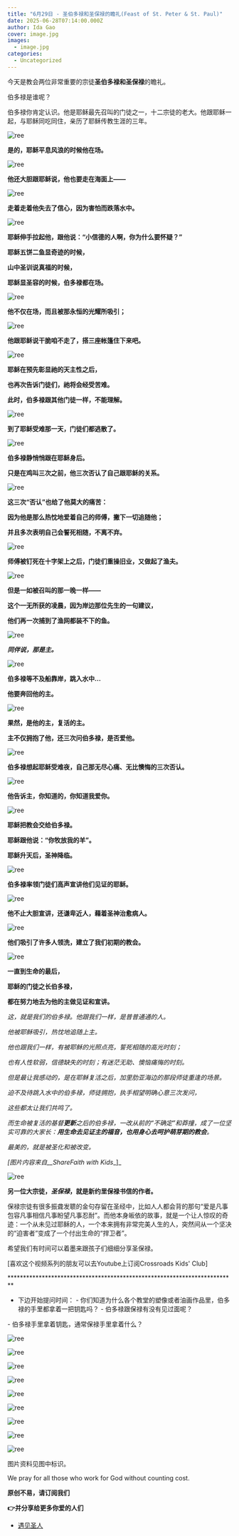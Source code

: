 ```yaml
---
title: "6月29日 - 圣伯多禄和圣保禄的瞻礼(Feast of St. Peter & St. Paul)"
date: 2025-06-28T07:14:00.000Z
author: Ida Gao
cover: image.jpg
images:
  - image.jpg
categories:
  - Uncategorized
---
```


今天是教会两位非常重要的宗徒**圣伯多禄和圣保禄**的瞻礼。

<!--more-->

  

伯多禄是谁呢？

  

伯多禄你肯定认识。他是耶稣最先召叫的门徒之一，十二宗徒的老大。他跟耶稣一起，与耶稣同吃同住，亲历了耶稣传教生涯的三年。

![ree](https://static.wixstatic.com/media/ec8b63_d8e0f925b3b7484798262756ec72bf24~mv2.jpg)

**是的，耶稣平息风浪的时候他在场。**

![ree](https://static.wixstatic.com/media/ec8b63_abf77c90994946968b9d569112367800~mv2.jpg)

**他还大胆跟耶稣说，他也要走在海面上——**

![ree](https://static.wixstatic.com/media/ec8b63_0e44303167f04b14810fb312115018b3~mv2.jpg)

**走着走着他失去了信心，因为害怕而跌落水中。**

![ree](https://static.wixstatic.com/media/ec8b63_28dea3c0f12644a5ae50e85c65848f74~mv2.jpg)

**耶稣伸手拉起他，跟他说：“小信德的人啊，你为什么要怀疑？”**  

**耶稣五饼二鱼显奇迹的时候，**

**山中圣训说真福的时候，**

**耶稣显圣容的时候，伯多禄都在场。**

![ree](https://static.wixstatic.com/media/ec8b63_4e406960ebb347e1b2d3fda083acdfb5~mv2.jpg)

**他不仅在场，而且被那永恒的光耀所吸引；**

![ree](https://static.wixstatic.com/media/ec8b63_f962178abec34400b5ed7303c9c5c8cb~mv2.jpg)

**他跟耶稣说干脆咱不走了，搭三座帐篷住下来吧。**

![ree](https://static.wixstatic.com/media/ec8b63_be7807bf1b794e3fa240c2cefc2f85fa~mv2.jpg)

**耶稣在预先彰显祂的天主性之后，**

**也再次告诉门徒们，祂将会经受苦难。**

**此时，伯多禄跟其他门徒一样，不能理解。**

![ree](https://static.wixstatic.com/media/ec8b63_793b44b1dc19490db62633c4dd7d3b29~mv2.jpg)

**到了耶稣受难那一天，门徒们都逃散了。**

![ree](https://static.wixstatic.com/media/ec8b63_51d3e59cd0554be2a34c659e69cd68c2~mv2.jpg)

**伯多禄静悄悄跟在耶稣身后。**

**只是在鸡叫三次之前，他****三次否认****了自己跟耶稣的关系。**

![ree](https://static.wixstatic.com/media/ec8b63_77c1b4b2b4be4d8ba33bd6f00dbbd042~mv2.png)

**这三次“否认”也给了他莫大的痛苦：**

**因为他是那么热忱地爱着自己的师傅，撇下一切追随他；**

**并且多次表明自己会誓死相随，不离不弃。**

![ree](https://static.wixstatic.com/media/ec8b63_f43b939a95014878a242ab76a6fb0098~mv2.png)

**师傅被钉死在十字架上之后，门徒们重操旧业，又做起了渔夫。**

![ree](https://static.wixstatic.com/media/ec8b63_4f082bda98de448db55c4c09455e1f06~mv2.jpg)

**但是一如被召叫的那一晚一样——**

**这个一无所获的凌晨，因为岸边那位先生的一句建议，**

**他们再一次捕到了渔网都装不下的鱼。**

![ree](https://static.wixstatic.com/media/ec8b63_d9b3e70ca7e540e68d99e51bd999992c~mv2.png)

**_同伴说，那是主。_**

![ree](https://static.wixstatic.com/media/ec8b63_3105b062d0d94741b77058a5e77a1a0e~mv2.jpg)

**伯多禄等不及船靠岸，跳入水中…**

**他要奔回他的主。**

![ree](https://static.wixstatic.com/media/ec8b63_e0af58c7469f4dae96d8f19fbedd6488~mv2.jpg)

**果然，是他的主，复活的主。**

**主不仅拥抱了他，还三次问伯多禄，是否爱他。**

![ree](https://static.wixstatic.com/media/ec8b63_f84283ec67ac42b5ad44d687431b1440~mv2.jpg)

**伯多禄想起耶稣受难夜，自己那无尽心痛、无比懊悔的三次否认。**

![ree](https://static.wixstatic.com/media/ec8b63_513b685ae2ea43d1b08659685a512e0f~mv2.png)

**他告诉主，你知道的，你知道我爱你。**

![ree](https://static.wixstatic.com/media/ec8b63_20d8304291b8401697559b2b7e847432~mv2.png)

**耶稣把教会交给伯多禄。**

**耶稣跟他说：“你牧放我的羊”。**  

**耶稣升天后，圣神降临。**

![ree](https://static.wixstatic.com/media/ec8b63_18bca10e413c476aa6d04a8936271568~mv2.jpg)

**伯多禄率领门徒们高声宣讲他们见证的耶稣。**

![ree](https://static.wixstatic.com/media/ec8b63_a4368edc184e4428bfb6a24675ca7dbb~mv2.jpg)

**他不止大胆宣讲，还谦卑近人，藉着圣神治愈病人。**

![ree](https://static.wixstatic.com/media/ec8b63_1aea55d46a724cd782f06151fa693c3e~mv2.png)

**他们吸引了许多人领洗，建立了我们初期的教会。**

![ree](https://static.wixstatic.com/media/ec8b63_d0827f21836b40a9b1a0086800801973~mv2.png)

**一直到生命的最后，**

**耶稣的门徒之长伯多禄，**

**都在努力地去为他的主做见证和宣讲。**

  

_这，就是我们的伯多禄。他跟我们一样，是普普通通的人。_

_他被耶稣吸引，热忱地追随上主。_

_他也跟我们一样，有被耶稣的光照点亮，誓死相随的高光时刻；_

_也有人性软弱，信德缺失的时刻；有迷茫无助、懊恼痛悔的时刻。_

_但是最让我感动的，是在耶稣复活之后，加里肋亚海边的那段师徒重逢的场景。_

_迫不及待跳入水中的伯多禄，师徒拥抱，执手相望明确心意三次发问，_

_这些都太让我们共鸣了。_

  

_而生命被复活的基督_**_更新_**_之后的伯多禄，一改从前的“不确定”和莽撞，成了一位坚实可靠的大家长：_**_用生命去见证主的福音，也用身心去呵护萌芽期的教会_**_。_

_最美的，就是被圣化和被改变。_

_\[图片内容来自__ShareFaith with Kids__\]_

![ree](https://static.wixstatic.com/media/ec8b63_f590c2b4d80b4a4c938c26279c8a290e~mv2.jpg)

**另一位大宗徒，****_圣保禄_****，就是新约里保禄书信的作者。**

  

保禄宗徒有很多振聋发聩的金句存留在圣经中，比如人人都会背的那句“爱是凡事包容凡事相信凡事盼望凡事忍耐”。而他本身皈依的故事，就是一个让人惊叹的奇迹：一个从未见过耶稣的人，一个本来拥有非常完美人生的人，突然间从一个坚决的“迫害者”变成了一个付出生命的“捍卫者”。

  

希望我们有时间可以着墨来跟孩子们细细分享圣保禄。

  

\[喜欢这个视频系列的朋友可以去Youtube上订阅Crossroads Kids' Club\]  

\*\*\*\*\*\*\*\*\*\*\*\*\*\*\*\*\*\*\*\*\*\*\*\*\*\*\*\*\*\*\*\*\*\*\*\*\*\*\*\*\*\*\*\*\*\*\*\*\*\*\*\*\*\*\*\*\*\*\*\*\*\*\*\*\*\*\*\*\*\*\*\*\*

*   下边开始提问时间： \- 你们知道为什么各个教堂的塑像或者油画作品里，伯多禄的手里都拿着一把钥匙吗？ \- 伯多禄跟保禄有没有见过面呢？
    

\- 伯多禄手里拿着钥匙，通常保禄手里拿着什么？

  

  

![ree](https://static.wixstatic.com/media/ec8b63_eb91684c6fa9480aa6fcf9912a4631d6~mv2.jpg)

![ree](https://static.wixstatic.com/media/ec8b63_70ac20b8b2204e258a01868c014db42f~mv2.jpg)

![ree](https://static.wixstatic.com/media/ec8b63_5331b12e89e14b95a85cf0e1cf242164~mv2.jpg)

![ree](https://static.wixstatic.com/media/ec8b63_a62a2c0da2a84201822d02f0acecee3a~mv2.jpg)

![ree](https://static.wixstatic.com/media/ec8b63_551daf447f8146b6a736c538205fa47f~mv2.jpg)

![ree](https://static.wixstatic.com/media/ec8b63_381b245e6f32400791e0bfb8d54d4ff6~mv2.jpg)

![ree](https://static.wixstatic.com/media/ec8b63_f55616e9e1c744c28554dd3f63761c0e~mv2.jpg)

![ree](https://static.wixstatic.com/media/ec8b63_4d3c35e1dda04ed699aee3b5d2d5d9f7~mv2.jpg)

![ree](https://static.wixstatic.com/media/ec8b63_0fec1a21b6424a60b0e4ec808127a37d~mv2.jpg)

  

  

图片资料见图中标识。

We pray for all those who work for God without counting cost.

**原创不易，请订阅我们**

**👉并分享给更多你爱的人们**

*   [遇见圣人](https://www.urloveinme.com/首頁/categories/遇见圣人)
